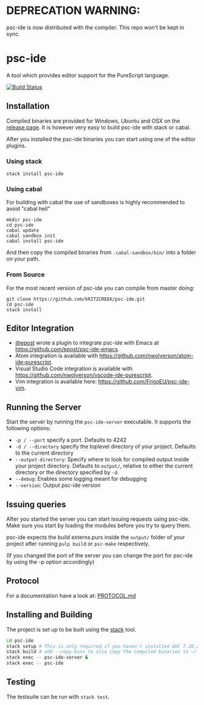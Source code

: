 # DEPRECATION WARNING: 

psc-ide is now distributed with the compiler. This repo won't be kept in sync.

psc-ide
===

A tool which provides editor support for the PureScript language.

[![Build Status](https://travis-ci.org/kRITZCREEK/psc-ide.svg?branch=travis-build)](https://travis-ci.org/kRITZCREEK/psc-ide)

## Installation

Compiled binaries are provided for Windows, Ubuntu and OSX on the [release page](https://github.com/kRITZCREEK/psc-ide/releases).
It is however very easy to build psc-ide with stack or cabal.

After you installed the psc-ide binaries you can start using one
of the editor plugins.

### Using stack
`stack install psc-ide`

### Using cabal
For building with cabal the use of sandboxes is highly recommended to avoid "cabal hell"
```
mkdir psc-ide
cd psc-ide
cabal update
cabal sandbox init
cabal install psc-ide
```
And then copy the compiled binaries from `.cabal-sandbox/bin/` into a folder on your path.

### From Source
For the most recent version of psc-ide you can compile from master doing:
```
git clone https://github.com/kRITZCREEK/psc-ide.git
cd psc-ide
stack install
```

## Editor Integration
* [@epost](https://github.com/epost) wrote a plugin to integrate psc-ide with Emacs at https://github.com/epost/psc-ide-emacs.
* Atom integration is available with https://github.com/nwolverson/atom-ide-purescript.
* Visual Studio Code integration is available with https://github.com/nwolverson/vscode-ide-purescript.
* Vim integration is available here: https://github.com/FrigoEU/psc-ide-vim.

## Running the Server
Start the server by running the `psc-ide-server` executable.
It supports the following options:

- `-p / --port` specify a port. Defaults to 4242
- `-d / --directory` specify the toplevel directory of your project. Defaults to
  the current directory
- `--output-directory`: Specify where to look for compiled output inside your
  project directory. Defaults to `output/`, relative to either the current
  directory or the directory specified by `-d`.
- `--debug`: Enables some logging meant for debugging
- `--version`: Output psc-ide version

## Issuing queries

After you started the server you can start issuing requests using psc-ide.
Make sure you start by loading the modules before you try to query them.

psc-ide expects the build externs.purs inside the `output/` folder of your
project after running `pulp build` or `psc-make` respectively.

(If you changed the port of the server you can change the port for psc-ide by
using the -p option accordingly)

## Protocol

For a documentation have a look at:
[PROTOCOL.md](PROTOCOL.md)

## Installing and Building

The project is set up to be built using the
[stack](https://github.com/commercialhaskell/stack) tool.

```bash
cd psc-ide
stack setup # This is only required if you haven't installed GHC 7.10.2 before
stack build # add --copy-bins to also copy the compiled binaries to ~/.local/bin/
stack exec -- psc-ide-server &
stack exec -- psc-ide
```

## Testing

The testsuite can be run with `stack test`.
